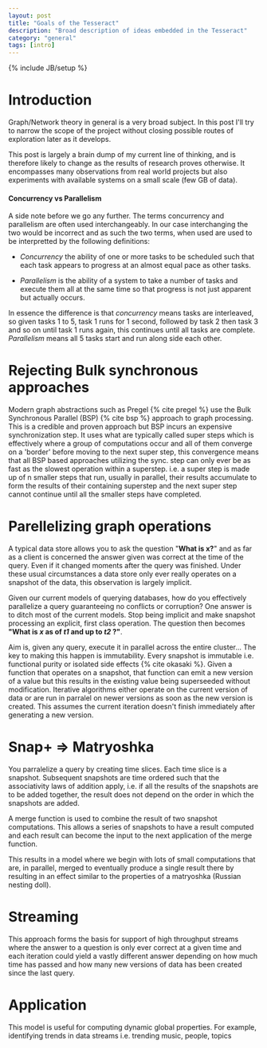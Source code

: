 ```yaml
---
layout: post
title: "Goals of the Tesseract"
description: "Broad description of ideas embedded in the Tesseract"
category: "general"
tags: [intro]
---
```

{% include JB/setup %}

# Introduction

Graph/Network theory in general is a very broad subject. In this post I'll try to narrow the scope of the project without closing possible routes of exploration later as it develops.

This post is largely a brain dump of my current line of thinking, and is therefore likely to change as the results of research proves otherwise. It encompasses many observations from real world projects but also experiments with available systems on a small scale (few GB of data).

#### Concurrency vs Parallelism

A side note before we go any further. The terms concurrency and parallelism are often used interchangeably. In our case interchanging the two would be incorrect and as such the two terms, when used are used to be interpretted by the following definitions:

* _Concurrency_ the ability of one or more tasks to be scheduled such that each task appears to progress at an almost equal pace as other tasks.

* _Parallelism_ is the ability of a system to take a number of tasks and execute them all at the same time so that progress is not just apparent but actually occurs.

In essence the difference is that _concurrency_ means tasks are interleaved, so given tasks 1 to 5, task 1 runs for 1 second, followed by task 2 then task 3 and so on until task 1 runs again, this continues until all tasks are complete. _Parallelism_ means all 5 tasks start and run along side each other.

# Rejecting Bulk synchronous approaches

Modern graph abstractions such as Pregel {% cite pregel %} use the Bulk Synchronous Parallel (BSP) {% cite bsp %} approach to graph processing. This is a credible and proven approach but BSP incurs an expensive synchronization step. It uses what are typically called super steps which is effectively where a group of computations occur and all of them converge on a 'border' before moving to the next super step, this convergence means that all BSP based approaches utilizing the sync. step can only ever be as fast as the slowest operation within a superstep. i.e. a super step is made up of n smaller steps that run, usually in parallel, their results accumulate to form the results of their containing superstep and the next super step cannot continue until all the smaller steps have completed.

# Parellelizing graph operations

A typical data store allows you to ask the question "__What is x?__" and as far as a client is concerned the answer given was correct at the time of the query. Even if it changed moments after the query was finished. Under these usual circumstances a data store only ever really operates on a snapshot
of the data, this observation is largely implicit.

Given our current models of querying databases, how do you effectively parallelize a query guaranteeing no conflicts or corruption?
One answer is to ditch most of the current models. Stop being implicit and make snapshot processing an explicit, first class operation.
The question then becomes __"What is _x_ as of _t1_ and up to _t2_ ?"__.

Aim is, given any query, execute it in parallel across the entire cluster...
The key to making this happen is immutability. Every snapshot is immutable i.e. functional purity or isolated side effects {% cite okasaki %}. Given a function that operates on a snapshot, that function can emit a new version of a value but this results in the existing value being superseeded without modification. Iterative algorithms either operate on the current version of data or are run in parralel on newer versions as soon as the new version is created. This assumes the current iteration doesn't finish immediately after generating a new version.

# Snap+ => Matryoshka

You parralelize a query by creating time slices. Each time slice is a snapshot. Subsequent snapshots are time ordered such that the associativity laws of addition apply, i.e. if all the results of the snapshots are to be added together, the result does not depend on the order in which the snapshots are added.

A merge function is used to combine the result of two snapshot computations. This allows a series of snapshots to have a result computed and each result can become the input to the next application of the merge function.

This results in a model where we begin with lots of small computations that are, in parallel, merged to eventually produce a single result there by resulting in an effect similar to the properties of a matryoshka (Russian nesting doll).

# Streaming

This approach forms the basis for support of high throughput streams where the answer to a question is only ever correct at a given time and each iteration could yield a vastly different answer depending on how much time has passed and how many new versions of data has been created since the last query.


# Application

This model is useful for computing dynamic global properties. For example, identifying trends in data streams i.e. trending music, people, topics